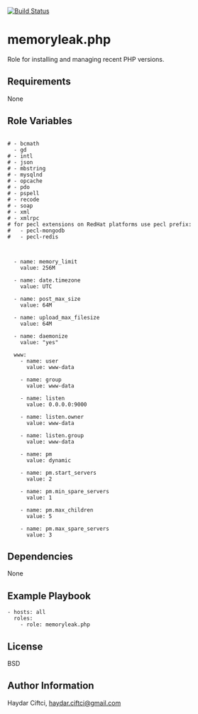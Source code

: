 [![Build Status](https://travis-ci.org/memoryleak/ansible-role-php.svg?branch=v2)](https://travis-ci.org/memoryleak/ansible-role-php)

memoryleak.php
=========

Role for installing and managing recent PHP versions.

Requirements
------------

None

Role Variables
--------------
```php_install_version: 7.2
```
```php_install_extensions:
# - bcmath
  - gd
# - intl
# - json
# - mbstring
# - mysqlnd
# - opcache
# - pdo
# - pspell
# - recode
# - soap
# - xml
# - xmlrpc
# for pecl extensions on RedHat platforms use pecl prefix:
#   - pecl-mongodb
#   - pecl-redis
```
```php_install_fpm: true
```
```php_install_cli: true
```
```php_ini_config:
  - name: memory_limit
    value: 256M

  - name: date.timezone
    value: UTC

  - name: post_max_size
    value: 64M

  - name: upload_max_filesize
    value: 64M
```
```php_fpm_config:
  - name: daemonize
    value: "yes"
```
```php_fpm_pools:
  www:
    - name: user
      value: www-data

    - name: group
      value: www-data

    - name: listen
      value: 0.0.0.0:9000

    - name: listen.owner
      value: www-data

    - name: listen.group
      value: www-data

    - name: pm
      value: dynamic

    - name: pm.start_servers
      value: 2

    - name: pm.min_spare_servers
      value: 1

    - name: pm.max_children
      value: 5

    - name: pm.max_spare_servers
      value: 3
```

Dependencies
------------

None

Example Playbook
----------------

    - hosts: all
      roles:
        - role: memoryleak.php

License
-------

BSD

Author Information
------------------

Haydar Ciftci, <haydar.ciftci@gmail.com>
